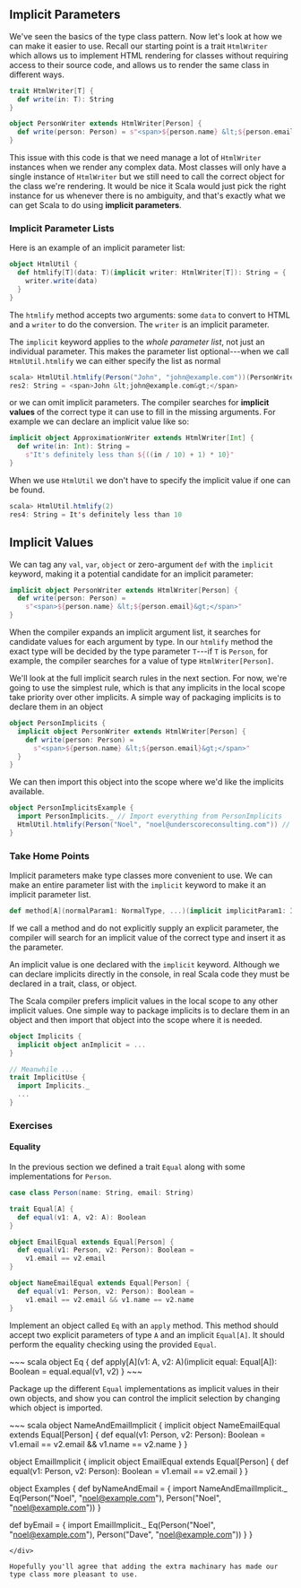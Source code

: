 ## Implicit Parameters

We've seen the basics of the type class pattern. Now let's look at how we can make it easier to use. Recall our starting point is a trait `HtmlWriter` which allows us to implement HTML rendering for classes without requiring access to their source code, and allows us to render the same class in different ways.

~~~ scala
trait HtmlWriter[T] {
  def write(in: T): String
}

object PersonWriter extends HtmlWriter[Person] {
  def write(person: Person) = s"<span>${person.name} &lt;${person.email}&gt;</span>"
}
~~~

This issue with this code is that we need manage a lot of `HtmlWriter` instances when we render any complex data. Most classes will only have a single instance of `HtmlWriter` but we still need to call the correct object for the class we're rendering. It would be nice it Scala would just pick the right instance for us whenever there is no ambiguity, and that's exactly what we can get Scala to do using **implicit parameters**.

### Implicit Parameter Lists

Here is an example of an implicit parameter list:

~~~ scala
object HtmlUtil {
  def htmlify[T](data: T)(implicit writer: HtmlWriter[T]): String = {
    writer.write(data)
  }
}
~~~

The `htmlify` method accepts two arguments: some `data` to convert to HTML and a `writer` to do the conversion. The `writer` is an implicit parameter.

The `implicit` keyword applies to the *whole parameter list*, not just an individual parameter. This makes the parameter list optional---when we call `HtmlUtil.htmlify` we can either specify the list as normal

~~~ scala
scala> HtmlUtil.htmlify(Person("John", "john@example.com"))(PersonWriter)
res2: String = <span>John &lt;john@example.com&gt;</span>
~~~

or we can omit implicit parameters. The compiler searches for **implicit values** of the correct type it can use to fill in the missing arguments. For example we can declare an implicit value like so:

~~~ scala
implicit object ApproximationWriter extends HtmlWriter[Int] {
  def write(in: Int): String =
    s"It's definitely less than ${((in / 10) + 1) * 10}"
}
~~~

When we use `HtmlUtil` we don't have to specify the implicit value if one can be found.

~~~ scala
scala> HtmlUtil.htmlify(2)
res4: String = It's definitely less than 10
~~~

## Implicit Values

We can tag any `val`, `var`, `object` or zero-argument `def` with the `implicit` keyword, making it a potential candidate for an implicit parameter:

~~~ scala
implicit object PersonWriter extends HtmlWriter[Person] {
  def write(person: Person) =
    s"<span>${person.name} &lt;${person.email}&gt;</span>"
}
~~~

When the compiler expands an implicit argument list, it searches for candidate values for each argument by type. In our `htmlify` method the exact type will be decided by the type parameter `T`---if `T` is `Person`, for example, the compiler searches for a value of type `HtmlWriter[Person]`.

We'll look at the full implicit search rules in the next section. For now, we're going to use the simplest rule, which is that any implicits in the local scope take priority over other implicits. A simple way of packaging implicits is to declare them in an object

~~~ scala
object PersonImplicits {
  implicit object PersonWriter extends HtmlWriter[Person] {
    def write(person: Person) =
      s"<span>${person.name} &lt;${person.email}&gt;</span>"
  }
}
~~~

We can then import this object into the scope where we'd like the implicits available.

~~~ scala
object PersonImplicitsExample {
  import PersonImplicits._ // Import everything from PersonImplicits
  HtmlUtil.htmlify(Person("Noel", "noel@underscoreconsulting.com")) // Implicits used here
}
~~~

### Take Home Points

Implicit parameters make type classes more convenient to use. We can make an entire parameter list with the `implicit` keyword to make it an implicit parameter list.

~~~ scala
def method[A](normalParam1: NormalType, ...)(implicit implicitParam1: ImplicitType[A], ...)
~~~

If we call a method and do not explicitly supply an explicit parameter, the compiler will search for an implicit value of the correct type and insert it as the parameter.

An implicit value is one declared with the `implicit` keyword. Although we can declare implicits directly in the console, in real Scala code they must be declared in a trait, class, or object.

The Scala compiler prefers implicit values in the local scope to any other implicit values. One simple way to package implicits is to declare them in an object and then import that object into the scope where it is needed.

~~~ scala
object Implicits {
  implicit object anImplicit = ...
}

// Meanwhile ...
trait ImplicitUse {
  import Implicits._
  ...
}
~~~

### Exercises

#### Equality

In the previous section we defined a trait `Equal` along with some implementations for `Person`.

~~~ scala
case class Person(name: String, email: String)

trait Equal[A] {
  def equal(v1: A, v2: A): Boolean
}

object EmailEqual extends Equal[Person] {
  def equal(v1: Person, v2: Person): Boolean =
    v1.email == v2.email
}

object NameEmailEqual extends Equal[Person] {
  def equal(v1: Person, v2: Person): Boolean =
    v1.email == v2.email && v1.name == v2.name
}
~~~

Implement an object called `Eq` with an `apply` method. This method should accept two explicit parameters of type `A` and an implicit `Equal[A]`. It should perform the equality checking using the provided `Equal`.

<div class="solution">
~~~ scala
object Eq {
  def apply[A](v1: A, v2: A)(implicit equal: Equal[A]): Boolean =
    equal.equal(v1, v2)
}
~~~
</div>

Package up the different `Equal` implementations as implicit values in their own objects, and show you can control the implicit selection by changing which object is imported.

<div class="solution">
~~~ scala
object NameAndEmailImplicit {
  implicit object NameEmailEqual extends Equal[Person] {
    def equal(v1: Person, v2: Person): Boolean =
      v1.email == v2.email && v1.name == v2.name
  }
}

object EmailImplicit {
  implicit object EmailEqual extends Equal[Person] {
    def equal(v1: Person, v2: Person): Boolean =
      v1.email == v2.email
  }
}

object Examples {
  def byNameAndEmail = {
    import NameAndEmailImplicit._
    Eq(Person("Noel", "noel@example.com"), Person("Noel", "noel@example.com"))
  }

  def byEmail = {
    import EmailImplicit._
    Eq(Person("Noel", "noel@example.com"), Person("Dave", "noel@example.com"))
  }
}
~~~
</div>

Hopefully you'll agree that adding the extra machinary has made our type class more pleasant to use.
